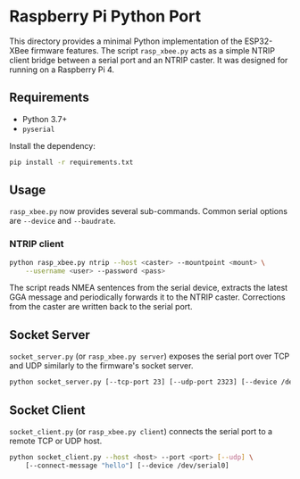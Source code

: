 # Raspberry Pi Python Port

This directory provides a minimal Python implementation of the ESP32-XBee firmware features.
The script `rasp_xbee.py` acts as a simple NTRIP client bridge between a serial
port and an NTRIP caster. It was designed for running on a Raspberry Pi 4.

## Requirements
* Python 3.7+
* `pyserial`

Install the dependency:
```bash
pip install -r requirements.txt
```

## Usage
`rasp_xbee.py` now provides several sub-commands. Common serial options are
`--device` and `--baudrate`.

### NTRIP client
```bash
python rasp_xbee.py ntrip --host <caster> --mountpoint <mount> \
    --username <user> --password <pass>
```

The script reads NMEA sentences from the serial device, extracts the latest GGA
message and periodically forwards it to the NTRIP caster. Corrections from the
caster are written back to the serial port.

## Socket Server
`socket_server.py` (or `rasp_xbee.py server`) exposes the serial port over TCP
and UDP similarly to the firmware's socket server.

```bash
python socket_server.py [--tcp-port 23] [--udp-port 2323] [--device /dev/serial0]
```

## Socket Client
`socket_client.py` (or `rasp_xbee.py client`) connects the serial port to a
remote TCP or UDP host.

```bash
python socket_client.py --host <host> --port <port> [--udp] \
    [--connect-message "hello"] [--device /dev/serial0]
```
